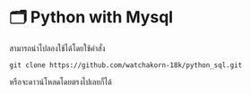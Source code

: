 # 🗂️ Python with Mysql
สามารถนำไปลองใช้ได้โดยใช้คำสั่ง
```
git clone https://github.com/watchakorn-18k/python_sql.git
```
หรือจะดาวน์โหลดโดยตรงไปเลยก็ได้
